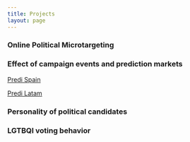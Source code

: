 ```yaml
---
title: Projects
layout: page
---
```

### Online Political Microtargeting



### Effect of campaign events and prediction markets

[Predi Spain](aloport.github.io/predi)



[Predi Latam](aloport.github.io/predi_latam)


### Personality of political candidates



### LGTBQI voting behavior
